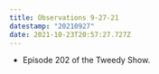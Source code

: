 ```yaml
---
title: Observations 9-27-21
datestamp: "20210927"
date: 2021-10-23T20:57:27.727Z
---
```

- Episode 202 of the Tweedy Show.